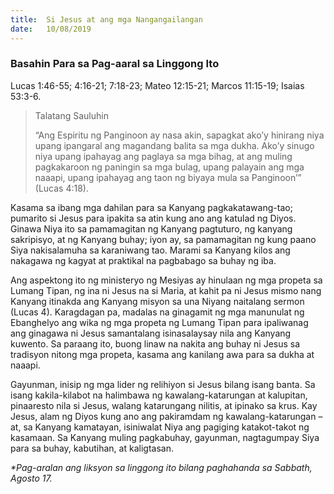 ```yaml
---
title:  Si Jesus at ang mga Nangangailangan
date:   10/08/2019
---
```


### Basahin Para sa Pag-aaral sa Linggong Ito
Lucas 1:46-55; 4:16-21; 7:18-23; Mateo 12:15-21; Marcos 11:15-19; Isaias 53:3-6.

> <p>Talatang Sauluhin</p>
> “Ang Espiritu ng Panginoon ay nasa akin, sapagkat ako’y hinirang niya upang ipangaral ang magandang balita sa mga dukha. Ako’y sinugo niya upang ipahayag ang paglaya sa mga bihag, at ang muling pagkakaroon ng paningin sa mga bulag, upang palayain ang mga naaapi, upang ipahayag ang taon ng biyaya mula sa Panginoon’” (Lucas 4:18).

Kasama sa ibang mga dahilan para sa Kanyang pagkakatawang-tao; pumarito si Jesus para ipakita sa atin kung ano ang katulad ng Diyos. Ginawa Niya ito sa pamamagitan ng Kanyang pagtuturo, ng kanyang sakripisyo, at ng Kanyang buhay; iyon ay, sa pamamagitan ng kung paano Siya nakisalamuha sa karaniwang tao. Marami sa Kanyang kilos ang nakagawa ng kagyat at praktikal na pagbabago sa buhay ng iba.

Ang aspektong ito ng ministeryo ng Mesiyas ay hinulaan ng mga propeta sa Lumang Tipan, ng ina ni Jesus na si Maria, at kahit pa ni Jesus mismo nang Kanyang itinakda ang Kanyang misyon sa una Niyang naitalang sermon (Lucas 4). Karagdagan pa, madalas na ginagamit ng mga manunulat ng Ebanghelyo ang wika ng mga propeta ng Lumang Tipan para ipaliwanag ang ginagawa ni Jesus samantalang isinasalaysay nila ang Kanyang kuwento. Sa paraang ito, buong linaw na nakita ang buhay ni Jesus sa tradisyon nitong mga propeta, kasama ang kanilang awa para sa dukha at naaapi.

Gayunman, inisip ng mga lider ng relihiyon si Jesus bilang isang banta. Sa isang kakila-kilabot na halimbawa ng kawalang-katarungan at kalupitan, pinaaresto nila si Jesus, walang katarungang nilitis, at ipinako sa krus. Kay Jesus, alam ng Diyos kung ano ang pakiramdam ng kawalang-katarungan – at, sa Kanyang kamatayan, isiniwalat Niya ang pagiging katakot-takot ng kasamaan. Sa Kanyang muling pagkabuhay, gayunman, nagtagumpay Siya para sa buhay, kabutihan, at kaligtasan.

_*Pag-aralan ang liksyon sa linggong ito bilang paghahanda sa Sabbath, Agosto 17._